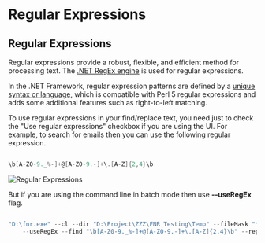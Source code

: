 # Regular Expressions

## Regular Expressions

Regular expressions provide a robust, flexible, and efficient method for processing text. The [.NET RegEx engine](http://msdn.microsoft.com/en-us/library/hs600312(v=vs.110).aspx) is used for regular expressions.

In the .NET Framework, regular expression patterns are defined by a [unique syntax or language](https://docs.microsoft.com/en-us/dotnet/standard/base-types/regular-expression-language-quick-reference), which is compatible with Perl 5 regular expressions and adds some additional features such as right-to-left matching.

To use regular expressions in your find/replace text, you need just to check the "Use regular expressions" checkbox if you are using the UI. For example, to search for emails then you can use the following regular expression.


```csharp

\b[A-Z0-9._%-]+@[A-Z0-9.-]+\.[A-Z]{2,4}\b

```

<img src="images/regular-expressions.png" alt="Regular Expressions"/>

But if you are using the command line in batch mode then use **--useRegEx** flag.


```csharp

"D:\fnr.exe" --cl --dir "D:\Project\ZZZ\FNR Testing\Temp" --fileMask "*.*" --includeSubDirectories 
    --useRegEx --find "\b[A-Z0-9._%-]+@[A-Z0-9.-]+\.[A-Z]{2,4}\b" --replace ""

```




